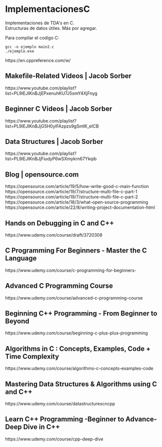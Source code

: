<h1>ImplementacionesC</h1>
<p>
Implementaciones de TDA's en C. <br>
Estructuras de datos útiles. Más por agregar.
</p>

Para compilar el codigo C: 
```
gcc -o ejemplo main2.c 
./ejemplo.exe
```
<p>
https://en.cppreference.com/w/
</p>
<h2>Makefile-Related Videos | Jacob Sorber</h2>
<p>
https://www.youtube.com/playlist?list=PL9IEJIKnBJjEPxenuhKU7J5smY4XjFnyg
</p>
<h2>Beginner C Videos | Jacob Sorber</h2>
<p>
https://www.youtube.com/playlist?list=PL9IEJIKnBJjG5H0ylFAzpzs9gSmW_eICB
</p>
<h2>Data Structures | Jacob Sorber</h2>
<p>
https://www.youtube.com/playlist?list=PL9IEJIKnBJjFiudyP6wSXmykrn67Ykqib
</p>

<h2>Blog | opensource.com</h2>
<p>
https://opensource.com/article/19/5/how-write-good-c-main-function <br>
https://opensource.com/article/19/7/structure-multi-file-c-part-1 <br>
https://opensource.com/article/19/7/structure-multi-file-c-part-2 <br>
https://opensource.com/article/18/3/what-open-source-programming <br>
https://opensource.com/article/22/8/writing-project-documentation-html <br>
</p>

<h2>Hands on Debugging in C and C++</h2>
<p>https://www.udemy.com/course/draft/3720308</p>
<h2>C Programming For Beginners - Master the C Language</h2>
<p>https://www.udemy.com/course/c-programming-for-beginners-</p>
<h2>Advanced C Programming Course</h2>
<p>https://www.udemy.com/course/advanced-c-programming-course</p>
<h2>Beginning C++ Programming - From Beginner to Beyond</h2>
<p>https://www.udemy.com/course/beginning-c-plus-plus-programming</p>
<h2>Algorithms in C : Concepts, Examples, Code + Time Complexity</h2>
<p>https://www.udemy.com/course/algorithms-c-concepts-examples-code</p>
<h2>Mastering Data Structures & Algorithms using C and C++</h2>
<p>https://www.udemy.com/course/datastructurescncpp</p>
<h2>Learn C++ Programming -Beginner to Advance- Deep Dive in C++</h2>
<p>https://www.udemy.com/course/cpp-deep-dive</p>
